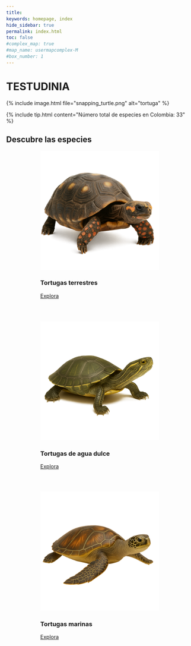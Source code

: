 ```yaml
---
title:
keywords: homepage, index
hide_sidebar: true
permalink: index.html
toc: false
#complex_map: true
#map_name: usermapcomplex-M
#box_number: 1
---
```

<h1 class="titulo-testudinia">TESTUDINIA</h1>


{% include image.html file="snapping_turtle.png" alt="tortuga" %}

{% include tip.html content="Número total de especies en Colombia: 33" %}

<style>
  .flex-centrado {
    display: flex;
    flex-wrap: wrap;
    justify-content: center;
    gap: 30px;
  }

  .panel-wrapper {
    flex: 1 1 280px;
    max-width: 320px;
  }

  .panel {
    min-width: 100%;
    margin-bottom: 30px;
  }

  .panel img {
    width: 100%;
    height: auto;
  }
</style>


<div class="container">
  <div class="row">
    <div class="col-lg-12 text-center">
      <h2 class="page-header">Descubre las especies</h2>
    </div>
    <div class="col-lg-12">
      <div class="flex-centrado">
        <div class="panel-wrapper">
          <div class="panel panel-default text-center">
            <div class="panel-heading">
              <img src="images/tortuga_tierra_ia.png" alt="IconoTierra">
            </div>
            <div class="panel-body">
              <h3>Tortugas terrestres</h3>
              <a href="/testudinia/terrestrial.html" class="btn btn-primary" role="button">Explora</a>
            </div>
          </div>
        </div>
        <div class="panel-wrapper">
          <div class="panel panel-default text-center">
            <div class="panel-heading">
              <img src="images/tortuga_rio_ia.png" alt="IconoRio">
            </div>
            <div class="panel-body">
              <h3>Tortugas de agua dulce</h3>
              <a href="/testudinia/freshwater.html" class="btn btn-primary" role="button">Explora</a>
            </div>
          </div>
        </div>
        <div class="panel-wrapper">
          <div class="panel panel-default text-center">
            <div class="panel-heading">
              <img src="images/tortuga_mar_ia.png" alt="IconoMar">
            </div>
            <div class="panel-body">
              <h3>Tortugas marinas</h3>
              <a href="/testudinia/sea.html" class="btn btn-primary" role="button">Explora</a>
            </div>
          </div>
        </div>
      </div>
    </div>
  </div>
</div>
